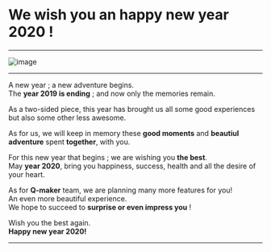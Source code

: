 # We wish you an happy new year 2020 !

---
![image][image]  

---
A new year ; a new adventure begins.  
The **year 2019 is ending** ; and now only the memories remain.  

As a two-sided piece, this year has brought us all some good experiences but also some other less awesome.  

As for us, we will keep in memory these **good moments** and **beautiul adventure** spent **together**, with you.  

For this new year that begins ; we are wishing you **the best**.  
May **year 2020**, bring you happiness, success, health and all the desire of your heart.  

As for **Q-maker** team, we are planning many more features for you!  
An even more beautiful experience.  
We hope to succeed to **surprise or even impress you** !  

Wish you the best again.  
**Happy new year 2020!**  

---

[GooglePlay]: https://play.google.com/store/apps/details?id=com.devup.qcm.maker
[image]: https://qcmmaker.qmakertech.com/notifications/new-year/resources/happy-new-year.jpg
